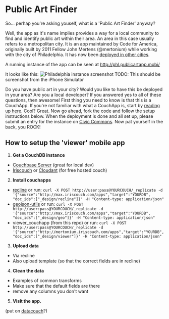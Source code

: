 # Public Art Finder

So... perhap you're asking youself, what is a 'Public Art Finder' anyway?

Well, the app as it's name implies provides a way for a local community to find and identify public art within their area. An area in this case usually refers to a metropolitan city. It is an app maintained by Code for America, originally built by 2011 Fellow John Mertens (@mertonium) while working with the city of Philadelphia. It has now been [deployed in other cities](http://commons.codeforamerica.org/apps/public-art-finder-mapper-mobile).

A running instance of the app can be seen at http://phl.publicartapp.mobi/

It looks like this:
![Philadelphia instance screenshot](https://img.skitch.com/20120815-ci654xnbdb6bfgbe6pgk7hynpm.jpg "Philadelphia Public Art Finder")
TODO: This should be screenshot from the iPhone Simulator

Do you have public art in your city? Would you like to have this be deployed in your area? Are you a local developer? If you answered yes to all of these questions, then awesome! First thing you need to know is that this is a CouchApp. If you're not familiar with what a CouchApp is, start by [reading up here](http://couchapp.org/page/index). Cool? Great. Now go ahead, fork the code and follow the setup instructions below. When the deployment is done and all set up, please submit an entry for the instance on [Civic Commons](http://commons.codeforamerica.org/apps/public-art-finder-mapper-mobile). Now pat yourself in the back, you ROCK!

## How to setup the 'viewer' mobile app

1. **Get  a CouchDB instance**
  - [Couchbase Server](http://www.couchbase.com/products-and-services/couchbase-single-server)  (great for local dev)
  - [Iriscouch](http://www.iriscouch.com) or [Cloudant](https://cloudant.com/#!/solutions/cloud) (for free hosted couch)
2. **Install couchapps**
  - [recline](https://github.com/maxogden/recline) or run:
 `curl -X POST http://user:pass@YOURCOUCH/_replicate
-d '{"source":"http://max.iriscouch.com/apps","target":"YOURDB", "doc_ids":["_design/recline"]}' -H "Content-type: application/json"`
  - [geojson-utils](https://github.com/vmx/geocouch-utils) or run:
`curl -X POST http://user:pass@YOURCOUCH/_replicate -d '{"source":"http://max.iriscouch.com/apps","target":"YOURDB", "doc_ids":["_design/geo"]}' -H "Content-type: application/json"`
  - viewer_couchapp (from this repo) or run:
  `curl -X POST http://user:pass@YOURCOUCH/_replicate -d '{"source":"http://mertonium.iriscouch.com/apps","target":"YOURDB", "doc_ids":["_design/viewer"]}' -H "Content-type: application/json"`
3. **Upload data**
  - Via recline
  - Also upload template (so that the correct fields are in recline)
4. **Clean the data**
  - Examples of common transforms
  - Make sure that the default fields are there
  - remove any columns you don't want
5. **Visit the app.**
  
(put on [datacouch](http://datacouch.com/)?)
